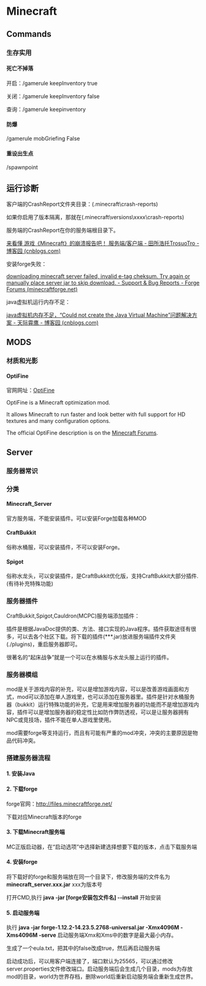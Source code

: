 # Minecraft

## Commands

### 生存实用

#### 死亡不掉落

开启：/gamerule keepInventory true

关闭：/gamerule keepInventory false

查询：/gamerule keepinventory

#### 防爆

/gamerule mobGriefing False

#### 重设出生点

/spawnpoint

## 运行诊断

客户端的CrashReport文件夹目录：(.minecraft\crash-reports)

如果你启用了版本隔离，那就在(.minecraft\versions\xxxx\crash-reports)

服务端的CrashReport在你的服务端根目录下。

[来看懂 游戏《Minecraft》的崩溃报告吧！ 服务端/客户端 - 田所浩托TrosuoTro - 博客园 (cnblogs.com)](https://www.cnblogs.com/Dinnerbone/p/12045117.html)

安装forge失败：

[downloading minecraft server failed, invalid e-tag cheksum. Try again or manually place server jar to skip download. - Support & Bug Reports - Forge Forums (minecraftforge.net)](https://forums.minecraftforge.net/topic/64480-downloading-minecraft-server-failed-invalid-e-tag-cheksum-try-again-or-manually-place-server-jar-to-skip-download/)

java虚拟机运行内存不足：

[java虚拟机内存不足，“Could not create the Java Virtual Machine”问题解决方案 - 天际霄鹰 - 博客园 (cnblogs.com)](https://www.cnblogs.com/tianjixiaoying/p/4414254.html)

## MODS

### 材质和光影

#### OptiFine

官网网址：[OptiFine](https://www.optifine.net/home)

OptiFine is a Minecraft optimization mod.

It allows Minecraft to run faster and look better with full support for HD textures and many configuration options.

The official OptiFine description is on the [Minecraft Forums](http://www.minecraftforum.net/topic/249637-).

## Server

### 服务器常识

### 分类

#### Minecraft_Server

官方服务端，不能安装插件。可以安装Forge加载各种MOD

#### CraftBukkit

俗称水桶服，可以安装插件，不可以安装Forge。

#### Spigot

俗称水龙头，可以安装插件，是CraftBukkit优化版，支持CraftBukkit大部分插件.(有待补充特殊功能)

### 服务器插件

CraftBukkit,Spigot,Cauldron(MCPC)服务端添加插件：

插件是根据JavaDoc提供的类、方法、接口实现的Java程序。插件获取途径有很多，可以去各个社区下载。将下载的插件(***.jar)放进服务端插件文件夹(./plugins)，重启服务器即可。

很著名的“起床战争”就是一个可以在水桶服与水龙头服上运行的插件。

### 服务器模组

mod是关于游戏内容的补充，可以是增加游戏内容，可以是改善游戏画面和方式，mod可以添加在单人游戏里，也可以添加在服务器里。插件是针对水桶服务器（bukkit）运行特殊功能的补充，它是用来增加服务器的功能而不是增加游戏内容，插件可以是增加服务器的稳定性比如防作弊防透视，可以是让服务器拥有NPC或竞技场，插件不能在单人游戏里使用。

mod需要forge等支持运行，而且有可能有严重的mod冲突，冲突的主要原因是物品代码冲突。

### 搭建服务器流程

#### 1. 安装Java

#### 2. 下载forge

forge官网：http://files.minecraftforge.net/

下载对应Minecraft版本的forge

#### 3. 下载Minecraft服务端

MC正版启动器，在“启动选项”中选择新建选择想要下载的版本，点击下载服务端

#### 4. 安装forge

将下载好的forge和服务端放在同一个目录下，修改服务端的文件名为 **minecraft_server.xxx.jar**
xxx为版本号

打开CMD,执行 **java -jar [forge安装包文件名] --install** 开始安装

#### 5. 启动服务端

执行 **java -jar forge-1.12.2-14.23.5.2768-universal.jar -Xmx4096M -Xms4096M -serve** 启动服务端Xmx和Xms中的数字是最大最小内存。

生成了一个eula.txt，把其中的false改成true，然后再启动服务端

启动成功后，可以用客户端连接了，端口默认为25565，可以通过修改server.properties文件修改端口。启动服务端后会生成几个目录，mods为存放mod的目录，world为世界存档，删除world后重新启动服务端会重新生成世界。
